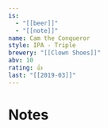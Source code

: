 ```yaml
---
is:
  - "[[beer]]"
  - "[[note]]"
name: Cam the Conqueror
style: IPA - Triple
brewery: "[[Clown Shoes]]"
abv: 10
rating: 👍
last: "[[2019-03]]"
---
```

# Notes

